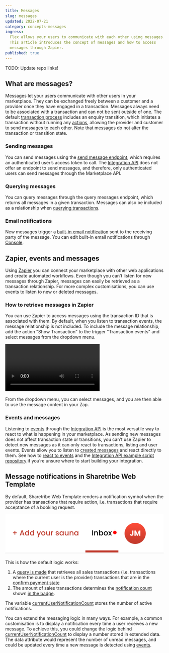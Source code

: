 ```yaml
---
title: Messages
slug: messages
updated: 2022-07-21
category: concepts-messages
ingress:
  Flex allows your users to communicate with each other using messages.
  This article introduces the concept of messages and how to access
  messages through Zapier.
published: true
---
```


TODO: Update repo links!

## What are messages?

Messages let your users communicate with other users in your
marketplace. They can be exchanged freely between a customer and a
provider once they have engaged in a transaction. Messages always need
to be associated with a transaction and can not be sent outside of one.
The default
[transaction process](https://github.com/sharetribe/flex-example-processes/blob/master/flex-default-process/process.edn)
includes an enquiry transition, which initiates a transaction without
running any [actions](/references/transaction-process-actions/#actions),
allowing the provider and customer to send messages to each other. Note
that messages do not alter the transaction or transition state.

### Sending messages

You can send messages using the
[send message endpoint](https://www.sharetribe.com/api-reference/marketplace.html#send-message),
which requires an authenticated user’s access token to call. The
[Integration API](/introduction/getting-started-with-integration-api/)
does not offer an endpoint to send messages, and therefore, only
authenticated users can send messages through the Marketplace API.

### Querying messages

You can query messages through the query messages endpoint, which
returns all messages in a given transaction. Messages can also be
included as a relationship when
[querying transactions](https://www.sharetribe.com/api-reference/marketplace.html#query-transactions).

### Email notifications

New messages trigger a
[built-in email notification](/concepts/email-notifications/) sent to
the receiving party of the message. You can edit built-in email
notifications through
[Console](https://flex-console.sharetribe.com/email-templates/new-message).

## Zapier, events and messages

Using [Zapier](/how-to/set-up-and-use-zapier/) you can connect your
marketplace with other web applications and create automated workflows.
Even though you can’t listen for new messages through Zapier, messages
can easily be retrieved as a transaction relationship. For more complex
customisations, you can use events to listen to new or deleted messages.

### How to retrieve messages in Zapier

You can use Zapier to access messages using the transaction ID that is
associated with them. By default, when you listen to transaction events,
the message relationship is not included. To include the message
relationship, add the action "Show Transaction" to the trigger
"Transaction events" and select messages from the dropdown menu.

<video>
    <source src='./zapier.mp4' type='video/mp4'>
    <source src='./zapier.webm' type='video/webm'>
    <source src='./zapier.ogv' type='video/ogg'>
</video>

From the dropdown menu, you can select messages, and you are then able
to use the message content in your Zap.

### Events and messages

Listening to [events](/how-to/reacting-to-events/) through the
[Integration API](/introduction/getting-started-with-integration-api/)
is the most versatile way to react to what is happening in your
marketplace. As sending new messages does not affect transaction state
or transitions, you can’t use Zapier to detect new messages as it can
only react to transactions, listing and user events. Events allow you to
listen to [created messages](/references/events/#supported-event-types)
and react directly to them. See how to
[react to events](/how-to/reacting-to-events/) and the
[Integration API example script repository](https://github.com/sharetribe/flex-integration-api-examples)
if you’re unsure where to start building your integration.

## Message notifications in Sharetribe Web Template

By default, Sharetribe Web Template renders a notification symbol when
the provider has transactions that require action, i.e. transactions
that require acceptance of a booking request.

![Notification symbol](notification.png 'Notification symbol')

This is how the default logic works:

1.  A
    [query is made](https://github.com/sharetribe/ftw-daily/blob/master/src/ducks/user.duck.js#L300)
    that retrieves all sales transactions (i.e. transactions where the
    current user is the provider) transactions that are in the
    [confirm payment state](https://github.com/sharetribe/ftw-daily/blob/85e9291a3078c54d6531ad465276f03847882911/src/util/transaction.js#L214)
2.  The amount of sales transactions determines the
    [notification count](https://github.com/sharetribe/ftw-daily/blob/master/src/ducks/user.duck.js#L104)
    shown
    [in the badge](https://github.com/sharetribe/ftw-daily/blob/master/src/components/TopbarDesktop/TopbarDesktop.js#L55).

The variable
[currentUserNotificationCount](https://github.com/sharetribe/ftw-daily/blob/master/src/ducks/user.duck.js#L63)
stores the number of active notifications.

You can extend the messaging logic in many ways. For example, a common
customisation is to display a notification every time a user receives a
new message. To achieve this, you could change the logic behind
[currentUserNotificationCount](https://github.com/sharetribe/ftw-daily/blob/master/src/ducks/user.duck.js#L63)
to display a number stored in extended data. The data attribute would
represent the number of unread messages, and could be updated every time
a new message is detected using [events](/how-to/reacting-to-events/).
